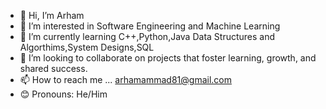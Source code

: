 - 👋 Hi, I’m Arham
- 👀 I’m interested in Software Engineering and Machine Learning
- 🌱 I’m currently learning C++,Python,Java Data Structures and Algorthims,System Designs,SQL 
- 💞️ I’m looking to collaborate on projects that foster learning, growth, and shared success.
- 📫 How to reach me ...
      arhamammad81@gmail.com
- 😊 Pronouns: He/Him
<!---
Arham1129/Arham1129 is a ✨ special ✨ repository because its `README.md` (this file) appears on your GitHub profile.
You can click the Preview link to take a look at your changes.
--->
